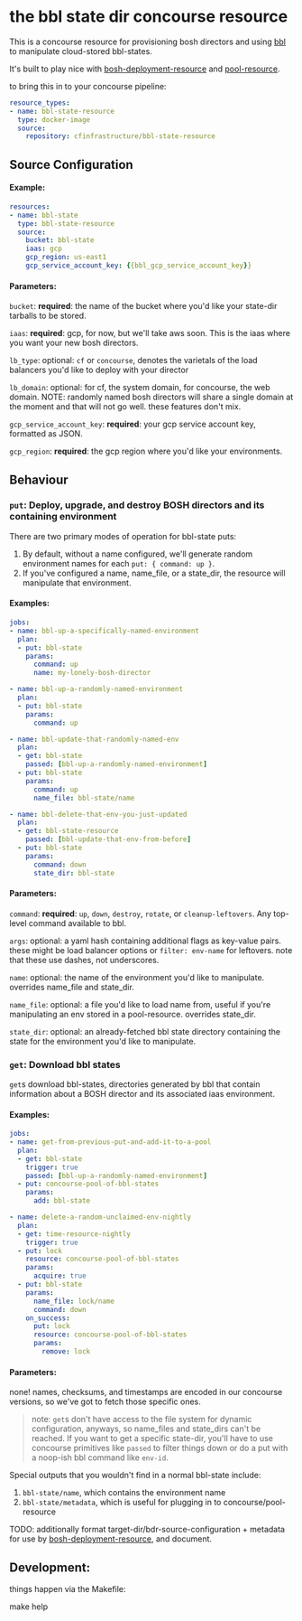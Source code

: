 # the bbl state dir concourse resource
This is a concourse resource for provisioning bosh directors and using [bbl](https://github.com/cloudfoundry/bosh-bootloader) to manipulate cloud-stored bbl-states.

It's built to play nice with [bosh-deployment-resource](https://github.com/cloudfoundry/bosh-deployment-resource) and [pool-resource](https://github.com/concourse/pool-resource).

to bring this in to your concourse pipeline:
```yaml
resource_types:
- name: bbl-state-resource
  type: docker-image
  source:
    repository: cfinfrastructure/bbl-state-resource
```

## Source Configuration
#### Example:
```yaml
resources:
- name: bbl-state
  type: bbl-state-resource
  source:
    bucket: bbl-state
    iaas: gcp
    gcp_region: us-east1
    gcp_service_account_key: {{bbl_gcp_service_account_key}}
```
#### Parameters:
`bucket`: **required**: the name of the bucket where you'd like your state-dir tarballs to be stored.

`iaas`: **required**: gcp, for now, but we'll take aws soon. This is the iaas where you want your new bosh directors.

`lb_type`: optional: `cf` or `concourse`, denotes the varietals of the load balancers you'd like to deploy with your director

`lb_domain`: optional: for cf, the system domain, for concourse, the web domain. NOTE: randomly named bosh directors will share a single domain at the moment and that will not go well. these features don't mix.

`gcp_service_account_key`: **required**: your gcp service account key, formatted as JSON.

`gcp_region`: **required**: the gcp region where you'd like your environments.

## Behaviour
### `put`: Deploy, upgrade, and destroy BOSH directors and its containing environment

There are two primary modes of operation for bbl-state puts:
1. By default, without a name configured, we'll generate random environment names for each `put: { command: up }`.
1. If you've configured a name, name_file, or a state_dir, the resource will manipulate that environment.

#### Examples:
```yaml
jobs:
- name: bbl-up-a-specifically-named-environment
  plan:
  - put: bbl-state
    params:
      command: up
      name: my-lonely-bosh-director

- name: bbl-up-a-randomly-named-environment
  plan:
  - put: bbl-state
    params:
      command: up

- name: bbl-update-that-randomly-named-env
  plan:
  - get: bbl-state
    passed: [bbl-up-a-randomly-named-environment]
  - put: bbl-state
    params:
      command: up
      name_file: bbl-state/name

- name: bbl-delete-that-env-you-just-updated
  plan:
  - get: bbl-state-resource
    passed: [bbl-update-that-env-from-before]
  - put: bbl-state
    params:
      command: down
      state_dir: bbl-state
```
#### Parameters:

`command`: **required**: `up`, `down`, `destroy`, `rotate`, or `cleanup-leftovers`. Any top-level command available to bbl.

`args`: optional: a yaml hash containing additional flags as key-value pairs. these might be load balancer options or `filter: env-name` for leftovers. note that these use dashes, not underscores.

`name`: optional: the name of the environment you'd like to manipulate. overrides name_file and state_dir.

`name_file`: optional: a file you'd like to load name from, useful if you're manipulating an env stored in a pool-resource. overrides state_dir.

`state_dir`: optional: an already-fetched bbl state directory containing the state for the environment you'd like to manipulate.

### `get`: Download bbl states

`get`s download bbl-states, directories generated by bbl that contain information about a BOSH director and its associated iaas environment.

#### Examples:
```yaml
jobs:
- name: get-from-previous-put-and-add-it-to-a-pool
  plan:
  - get: bbl-state
    trigger: true
    passed: [bbl-up-a-randomly-named-environment]
  - put: concourse-pool-of-bbl-states
    params:
      add: bbl-state

- name: delete-a-random-unclaimed-env-nightly
  plan:
  - get: time-resource-nightly
    trigger: true
  - put: lock
    resource: concourse-pool-of-bbl-states
    params:
      acquire: true
  - put: bbl-state
    params:
      name_file: lock/name
      command: down
    on_success:
      put: lock
      resource: concourse-pool-of-bbl-states
      params:
        remove: lock
```
#### Parameters:
none! names, checksums, and timestamps are encoded in our concourse versions, so we've got to fetch those specific ones.
> note: `get`s don't have access to the file system for dynamic configuration, anyways, so name_files and state_dirs can't be reached.
If you want to get a specific state-dir, you'll have to use concourse primitives like `passed` to filter things down or do a put with a noop-ish bbl command like `env-id`.

Special outputs that you wouldn't find in a normal bbl-state include:
1. `bbl-state/name`, which contains the environment name
1. `bbl-state/metadata`, which is useful for plugging in to concourse/pool-resource

TODO: additionally format target-dir/bdr-source-configuration + metadata for use by [bosh-deployment-resource](https://github.com/cloudfoundry/bosh-deployment-resource), and document.

## Development:

things happen via the Makefile:

make help
